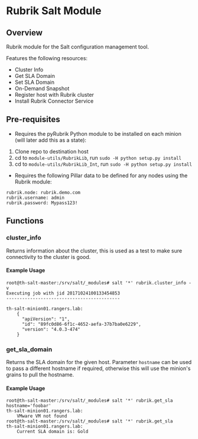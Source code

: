 # Rubrik Salt Module

## Overview

Rubrik module for the Salt configuration management tool.

Features the following resources:

* Cluster Info
* Get SLA Domain
* Set SLA Domain
* On-Demand Snapshot
* Register host with Rubrik cluster
* Install Rubrik Connector Service

## Pre-requisites

* Requires the pyRubrik Python module to be installed on each minion (will later add this as a state):
1. Clone repo to destination host
1. cd to `module-utils/RubrikLib`, run `sudo -H python setup.py install`
1. cd to `module-utils/RubrikLib_Int`, run `sudo -H python setup.py install`
* Requires the following Pillar data to be defined for any nodes using the Rubrik module:

```
rubrik.node: rubrik.demo.com
rubrik.username: admin
rubrik.password: Mypass123!
```

## Functions

### cluster_info

Returns information about the cluster, this is used as a test to make sure connectivity to the cluster is good.

#### Example Usage

```none
root@th-salt-master:/srv/salt/_modules# salt '*' rubrik.cluster_info -v
Executing job with jid 20171024100133454853
-------------------------------------------

th-salt-minion01.rangers.lab:
    {
      "apiVersion": "1",
      "id": "89fc0d86-6f1c-4652-aefa-37b7ba0e6229",
      "version": "4.0.3-474"
    }
```

### get_sla_domain

Returns the SLA domain for the given host. Parameter `hostname` can be used to pass a different hostname if required, otherwise this will use the minion's grains to pull the hostname.

#### Example Usage

```none
root@th-salt-master:/srv/salt/_modules# salt '*' rubrik.get_sla hostname='foobar'
th-salt-minion01.rangers.lab:
    VMware VM not found
root@th-salt-master:/srv/salt/_modules# salt '*' rubrik.get_sla
th-salt-minion01.rangers.lab:
    Current SLA domain is: Gold
```